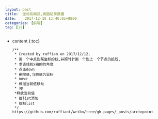 ```yaml
---
layout: post
title:  坐标系画弧,画圆记录数据
date:    2017-12-18 13:40:05+0800
categories: [前端] 
tag: [js] 
---
```

* content
{:toc}

      /**
       * Created by ruffian on 2017/12/12.
       * 画一个中点到某坐标的线,并顺时针画一个到上一个节点的弧线,
       * 求该线到x轴的的角度
       * 点击down
       * 删除值,当前值为鼠标
       * move
       * 根据当前值移动
       * up
       *释放当前值
       * 给list添加
       * 绘制list
       */
      https://github.com/ruffiant/weibo/tree/gh-pages/_posts/arctopoint